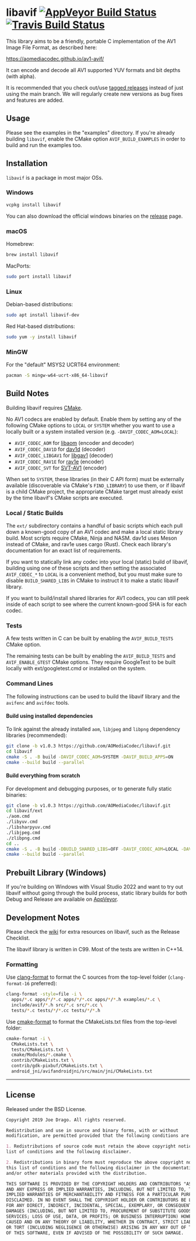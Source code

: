 # libavif [![AppVeyor Build Status](https://ci.appveyor.com/api/projects/status/github/louquillio/libavif?branch=master&svg=true)](https://ci.appveyor.com/project/louquillio/libavif) [![Travis Build Status](https://travis-ci.com/AOMediaCodec/libavif.svg?branch=master)](https://travis-ci.com/AOMediaCodec/libavif)

This library aims to be a friendly, portable C implementation of the AV1 Image
File Format, as described here:

<https://aomediacodec.github.io/av1-avif/>

It can encode and decode all AV1 supported YUV formats and bit depths (with
alpha).

It is recommended that you check out/use
[tagged releases](https://github.com/AOMediaCodec/libavif/releases) instead of
just using the main branch. We will regularly create new versions as bug fixes
and features are added.

## Usage

Please see the examples in the "examples" directory. If you're already building
`libavif`, enable the CMake option `AVIF_BUILD_EXAMPLES` in order to build and
run the examples too.

## Installation

`libavif` is a package in most major OSs.

### Windows

```sh
vcpkg install libavif
```
You can also download the official windows binaries on the
[release](https://github.com/AOMediaCodec/libavif/releases) page.

### macOS

Homebrew:
```sh
brew install libavif
```
MacPorts:
```sh
sudo port install libavif
```

### Linux

Debian-based distributions:
```sh
sudo apt install libavif-dev
```
Red Hat-based distributions:
```sh
sudo yum -y install libavif
```

### MinGW

For the "default" MSYS2 UCRT64 environment:
```sh
pacman -S mingw-w64-ucrt-x86_64-libavif
```

## Build Notes

Building libavif requires [CMake](https://cmake.org/).

No AV1 codecs are enabled by default. Enable them by setting any of the
following CMake options to `LOCAL` or `SYSTEM` whether you want to use a
locally built or a system installed version (e.g. `-DAVIF_CODEC_AOM=LOCAL`):

* `AVIF_CODEC_AOM` for [libaom](https://aomedia.googlesource.com/aom/) (encoder
  and decoder)
* `AVIF_CODEC_DAV1D` for [dav1d](https://code.videolan.org/videolan/dav1d)
  (decoder)
* `AVIF_CODEC_LIBGAV1` for
  [libgav1](https://chromium.googlesource.com/codecs/libgav1/) (decoder)
* `AVIF_CODEC_RAV1E` for [rav1e](https://github.com/xiph/rav1e) (encoder)
* `AVIF_CODEC_SVT` for [SVT-AV1](https://gitlab.com/AOMediaCodec/SVT-AV1)
  (encoder)

When set to `SYSTEM`, these libraries (in their C API form) must be externally
available (discoverable via CMake's `FIND_LIBRARY`) to use them, or if libavif
is a child CMake project, the appropriate CMake target must already exist
by the time libavif's CMake scripts are executed.

### Local / Static Builds

The `ext/` subdirectory contains a handful of basic scripts which each pull
down a known-good copy of an AV1 codec and make a local static library build.
Most scripts require CMake, Ninja and NASM. dav1d uses Meson instead of CMake,
and rav1e uses cargo (Rust). Check each library's documentation for an exact
list of requirements.

If you want to statically link any codec into your local (static) build of
libavif, building using one of these scripts and then setting the associated
`AVIF_CODEC_*` to `LOCAL` is a convenient method, but you must make sure to
disable `BUILD_SHARED_LIBS` in CMake to instruct it to make a static libavif
library.

If you want to build/install shared libraries for AV1 codecs, you can still
peek inside of each script to see where the current known-good SHA is for each
codec.

### Tests

A few tests written in C can be built by enabling the `AVIF_BUILD_TESTS` CMake
option.

The remaining tests can be built by enabling the `AVIF_BUILD_TESTS` and
`AVIF_ENABLE_GTEST` CMake options. They require GoogleTest to be built locally
with ext/googletest.cmd or installed on the system.

### Command Lines

The following instructions can be used to build the libavif library and the
`avifenc` and `avifdec` tools.

#### Build using installed dependencies

To link against the already installed `aom`, `libjpeg` and `libpng` dependency
libraries (recommended):

```sh
git clone -b v1.0.3 https://github.com/AOMediaCodec/libavif.git
cd libavif
cmake -S . -B build -DAVIF_CODEC_AOM=SYSTEM -DAVIF_BUILD_APPS=ON
cmake --build build --parallel
```

#### Build everything from scratch

For development and debugging purposes, or to generate fully static binaries:

```sh
git clone -b v1.0.3 https://github.com/AOMediaCodec/libavif.git
cd libavif/ext
./aom.cmd
./libyuv.cmd
./libsharpyuv.cmd
./libjpeg.cmd
./zlibpng.cmd
cd ..
cmake -S . -B build -DBUILD_SHARED_LIBS=OFF -DAVIF_CODEC_AOM=LOCAL -DAVIF_LIBYUV=LOCAL -DAVIF_LIBSHARPYUV=LOCAL -DAVIF_JPEG=LOCAL -DAVIF_ZLIBPNG=LOCAL -DAVIF_BUILD_APPS=ON
cmake --build build --parallel
```

## Prebuilt Library (Windows)

If you're building on Windows with Visual Studio 2022 and want to try out
libavif without going through the build process, static library builds for both
Debug and Release are available on
[AppVeyor](https://ci.appveyor.com/project/louquillio/libavif).

## Development Notes

Please check the [wiki](https://github.com/AOMediaCodec/libavif/wiki) for extra
resources on libavif, such as the Release Checklist.

The libavif library is written in C99. Most of the tests are written in C++14.

### Formatting

Use [clang-format](https://clang.llvm.org/docs/ClangFormat.html) to format the C
sources from the top-level folder (`clang-format-16` preferred):

```sh
clang-format -style=file -i \
  apps/*.c apps/*/*.c apps/*/*.cc apps/*/*.h examples/*.c \
  include/avif/*.h src/*.c src/*.cc \
  tests/*.c tests/*/*.cc tests/*/*.h
```

Use [cmake-format](https://github.com/cheshirekow/cmake_format) to format the
CMakeLists.txt files from the top-level folder:

```sh
cmake-format -i \
  CMakeLists.txt \
  tests/CMakeLists.txt \
  cmake/Modules/*.cmake \
  contrib/CMakeLists.txt \
  contrib/gdk-pixbuf/CMakeLists.txt \
  android_jni/avifandroidjni/src/main/jni/CMakeLists.txt
```

---

## License

Released under the BSD License.

```markdown
Copyright 2019 Joe Drago. All rights reserved.

Redistribution and use in source and binary forms, with or without
modification, are permitted provided that the following conditions are met:

1. Redistributions of source code must retain the above copyright notice, this
list of conditions and the following disclaimer.

2. Redistributions in binary form must reproduce the above copyright notice,
this list of conditions and the following disclaimer in the documentation
and/or other materials provided with the distribution.

THIS SOFTWARE IS PROVIDED BY THE COPYRIGHT HOLDERS AND CONTRIBUTORS "AS IS"
AND ANY EXPRESS OR IMPLIED WARRANTIES, INCLUDING, BUT NOT LIMITED TO, THE
IMPLIED WARRANTIES OF MERCHANTABILITY AND FITNESS FOR A PARTICULAR PURPOSE ARE
DISCLAIMED. IN NO EVENT SHALL THE COPYRIGHT HOLDER OR CONTRIBUTORS BE LIABLE
FOR ANY DIRECT, INDIRECT, INCIDENTAL, SPECIAL, EXEMPLARY, OR CONSEQUENTIAL
DAMAGES (INCLUDING, BUT NOT LIMITED TO, PROCUREMENT OF SUBSTITUTE GOODS OR
SERVICES; LOSS OF USE, DATA, OR PROFITS; OR BUSINESS INTERRUPTION) HOWEVER
CAUSED AND ON ANY THEORY OF LIABILITY, WHETHER IN CONTRACT, STRICT LIABILITY,
OR TORT (INCLUDING NEGLIGENCE OR OTHERWISE) ARISING IN ANY WAY OUT OF THE USE
OF THIS SOFTWARE, EVEN IF ADVISED OF THE POSSIBILITY OF SUCH DAMAGE.
```
